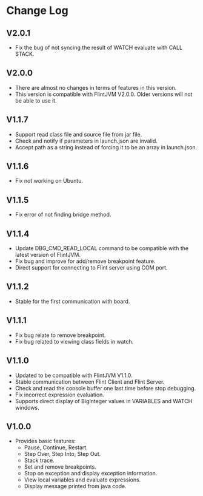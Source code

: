 # Change Log
## V2.0.1
- Fix the bug of not syncing the result of WATCH evaluate with CALL STACK.
## V2.0.0
- There are almost no changes in terms of features in this version.
- This version is compatible with FlintJVM V2.0.0. Older versions will not be able to use it.
## V1.1.7
- Support read class file and source file from jar file.
- Check and notify if parameters in launch.json are invalid.
- Accept path as a string instead of forcing it to be an array in launch.json.
## V1.1.6
- Fix not working on Ubuntu.
## V1.1.5
- Fix error of not finding bridge method.
## V1.1.4
- Update DBG_CMD_READ_LOCAL command to be compatible with the latest version of FlintJVM.
- Fix bug and improve for add/remove breakpoint feature.
- Direct support for connecting to Flint server using COM port.
## V1.1.2
- Stable for the first communication with board.
## V1.1.1
- Fix bug relate to remove breakpoint.
- Fix bug related to viewing class fields in watch.
## V1.1.0
- Updated to be compatible with FlintJVM V1.1.0.
- Stable communication between Flint Client and Flint Server.
- Check and read the console buffer one last time before stop debugging.
- Fix incorrect expression evaluation.
- Supports direct display of BigInteger values ​​in VARIABLES and WATCH windows.
## V1.0.0
- Provides basic features:
  - Pause, Continue, Restart.
  - Step Over, Step Into, Step Out.
  - Stack trace.
  - Set and remove breakpoints.
  - Stop on exception and display exception information.
  - View local variables and evaluate expressions.
  - Display message printed from java code.